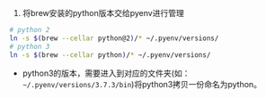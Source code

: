 1. 将brew安装的python版本交给pyenv进行管理

```sh
# python 2
ln -s $(brew --cellar python@2)/* ~/.pyenv/versions/
# python 3
ln -s $(brew --cellar python)/* ~/.pyenv/versions/
```

* python3的版本，需要进入到对应的文件夹(如：`~/.pyenv/versions/3.7.3/bin`)将python3拷贝一份命名为python。